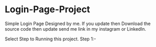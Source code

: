 # Login-Page-Project
Simple Login Page Designed by me. If you update then Download the source code then update send me link in my instagram or LinkedIn.

Select Step to Running this project.
Step 1:-

